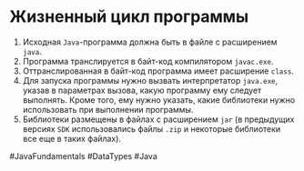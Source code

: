# Жизненный цикл программы
1. Исходная `Java`-программа должна быть в файле с расширением `java`. 
2. Программа транслируется в байт-код компилятором `javac.exe`. 
3. Оттранслированная в байт-код программа имеет расширение `class`. 
4. Для запуска программы нужно вызвать интерпретатор `java.exe`, указав в параметрах вызова, какую программу ему следует выполнять. Кроме того, ему нужно указать, какие библиотеки нужно использовать при выполнении программы.
5.  Библиотеки размещены в файлах с расширением `jar` (в предыдущих версиях `SDK` использовались файлы `.zip` и некоторые библиотеки все еще в таких файлах).

#JavaFundamentals
#DataTypes
#Java
